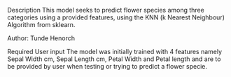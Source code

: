 Description
This model seeks to predict flower species among three categories using a provided features, using the KNN (k Nearest Neighbour) Algorithm
from sklearn.

Author:
Tunde Henorch


Required User input
The model was initially trained with 4 features namely Sepal Width cm, Sepal Length cm, Petal Width and Petal length and are to be provided by user when testing or trying to predict a flower specie.

